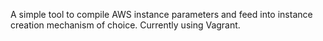 A simple tool to compile AWS instance parameters and feed into instance creation mechanism of choice. Currently using Vagrant.
